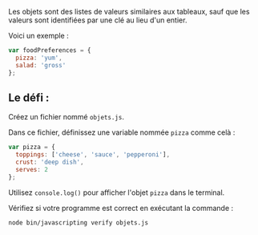 Les objets sont des listes de valeurs similaires aux tableaux, sauf que les valeurs sont identifiées par une clé au lieu d'un entier.

Voici un exemple :

```js
var foodPreferences = {
  pizza: 'yum',
  salad: 'gross'
};
```

## Le défi :

Créez un fichier nommé `objets.js`.

Dans ce fichier, définissez une variable nommée `pizza` comme celà :

```js
var pizza = {
  toppings: ['cheese', 'sauce', 'pepperoni'],
  crust: 'deep dish',
  serves: 2
};
```

Utilisez `console.log()` pour afficher l'objet `pizza` dans le terminal.

Vérifiez si votre programme est correct en exécutant la commande :

```bash
node bin/javascripting verify objets.js
```

